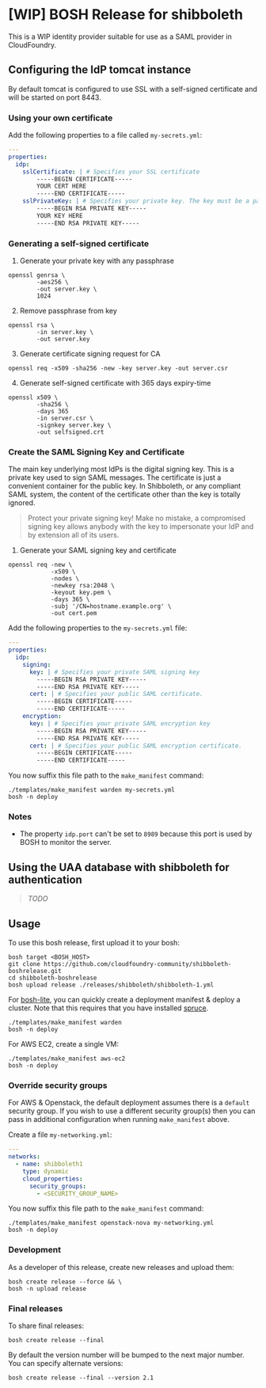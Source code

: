 # [WIP] BOSH Release for shibboleth

This is a WIP identity provider suitable for use as a SAML provider in CloudFoundry.

## Configuring the IdP tomcat instance

By default tomcat is configured to use SSL with a self-signed certificate and will be started on port 8443.

### Using your own certificate

Add the following properties to a file called `my-secrets.yml`:

``` yaml
---
properties:
  idp:
    sslCertificate: | # Specifies your SSL certificate
        -----BEGIN CERTIFICATE-----
        YOUR CERT HERE
        -----END CERTIFICATE-----
    sslPrivateKey: | # Specifies your private key. The key must be a passphrase-less key.
        -----BEGIN RSA PRIVATE KEY-----
        YOUR KEY HERE
        -----END RSA PRIVATE KEY-----
```

### Generating a self-signed certificate

1. Generate your private key with any passphrase

```shell
openssl genrsa \
        -aes256 \
        -out server.key \
        1024
```

2. Remove passphrase from key

```shell
openssl rsa \
        -in server.key \
        -out server.key
```

3. Generate certificate signing request for CA

`openssl req -x509 -sha256 -new -key server.key -out server.csr`

4. Generate self-signed certificate with 365 days expiry-time

```shell
openssl x509 \
        -sha256 \
        -days 365
        -in server.csr \
        -signkey server.key \
        -out selfsigned.crt
```

### Create the SAML Signing Key and Certificate

The main key underlying most IdPs is the digital signing key. This is a private
key used to sign SAML messages.  The certificate is just a convenient container
for the public key. In Shibboleth, or any compliant SAML system, the content of
the certificate other than the key is totally ignored.

> Protect your private signing key!
> Make no mistake, a compromised signing key allows anybody with the key to impersonate your IdP and by extension all of its users.

1. Generate your SAML signing key and certificate

```shell
openssl req -new \
            -x509 \
            -nodes \
            -newkey rsa:2048 \
            -keyout key.pem \
            -days 365 \
            -subj '/CN=hostname.example.org' \
            -out cert.pem
```

Add the following properties to the `my-secrets.yml` file:

```yaml
---
properties:
  idp:
    signing:
      key: | # Specifies your private SAML signing key
        -----BEGIN RSA PRIVATE KEY-----
        -----END RSA PRIVATE KEY-----
      cert: | # Specifies your public SAML certificate.
        -----BEGIN CERTIFICATE-----
        -----END CERTIFICATE-----
    encryption:
      key: | # Specifies your private SAML encryption key
        -----BEGIN RSA PRIVATE KEY-----
        -----END RSA PRIVATE KEY-----
      cert: | # Specifies your public SAML encryption certificate.
        -----BEGIN CERTIFICATE-----
        -----END CERTIFICATE-----
```

You now suffix this file path to the `make_manifest` command:

```
./templates/make_manifest warden my-secrets.yml
bosh -n deploy
```

### Notes

- The property `idp.port` can't be set to `8989` because this port is used by
  BOSH to monitor the server.

## Using the UAA database with shibboleth for authentication

> *TODO*

## Usage

To use this bosh release, first upload it to your bosh:

```
bosh target <BOSH_HOST>
git clone https://github.com/cloudfoundry-community/shibboleth-boshrelease.git
cd shibboleth-boshrelease
bosh upload release ./releases/shibboleth/shibboleth-1.yml
```

For [bosh-lite](https://github.com/cloudfoundry/bosh-lite), you can quickly
create a deployment manifest & deploy a cluster. Note that this requires that
you have installed [spruce](https://github.com/geofffranks/spruce).

```
./templates/make_manifest warden
bosh -n deploy
```

For AWS EC2, create a single VM:

```
./templates/make_manifest aws-ec2
bosh -n deploy
```

### Override security groups

For AWS & Openstack, the default deployment assumes there is a `default`
security group. If you wish to use a different security group(s) then you can
pass in additional configuration when running `make_manifest` above.

Create a file `my-networking.yml`:

``` yaml
---
networks:
  - name: shibboleth1
    type: dynamic
    cloud_properties:
      security_groups:
        - <SECURITY_GROUP_NAME>
```

You now suffix this file path to the `make_manifest` command:

```
./templates/make_manifest openstack-nova my-networking.yml
bosh -n deploy
```

### Development

As a developer of this release, create new releases and upload them:

```shell
bosh create release --force && \
bosh -n upload release
```

### Final releases

To share final releases:

```shell
bosh create release --final
```

By default the version number will be bumped to the next major number. You can
specify alternate versions:


```shell
bosh create release --final --version 2.1
```
